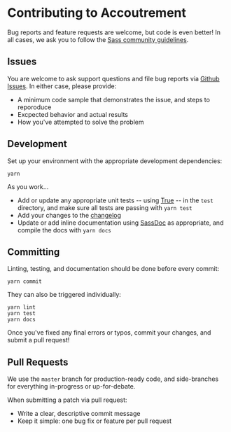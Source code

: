 Contributing to Accoutrement
============================

Bug reports and feature requests are welcome,
but code is even better!
In all cases,
we ask you to follow the
[Sass community guidelines](http://sass-lang.com/community-guidelines).

Issues
------

You are welcome to ask support questions
and file bug reports
via [Github Issues][issues].
In either case,
please provide:

- A minimum code sample that demonstrates the issue,
  and steps to reporoduce
- Excpected behavior and actual results
- How you've attempted to solve the problem

[issues]: https://github.com/oddbird/accoutrement/issues


Development
-----------

Set up your environment
with the appropriate development dependencies:

```
yarn
```

As you work...

- Add or update any appropriate unit tests --
  using [True](http://oddbird.net/true) --
  in the `test` directory,
  and make sure all tests are passing with `yarn test`
- Add your changes to the [changelog][]
- Update or add inline documentation
  using [SassDoc][sassdoc] as appropriate,
  and compile the docs with `yarn docs`

[changelog]: https://github.com/oddbird/accoutrement/blob/master/CHANGELOG.md
[sassdoc]: http://sassdoc.com/


Committing
----------

Linting, testing, and documentation
should be done before every commit:

```
yarn commit
```

They can also be triggered individually:

```
yarn lint
yarn test
yarn docs
```

Once you've fixed any final errors or typos,
commit your changes, and submit a pull request!


Pull Requests
-------------

We use the `master` branch for production-ready code,
and side-branches for everything in-progress
or up-for-debate.

When submitting a patch via pull request:

- Write a clear, descriptive commit message
- Keep it simple: one bug fix or feature per pull request
